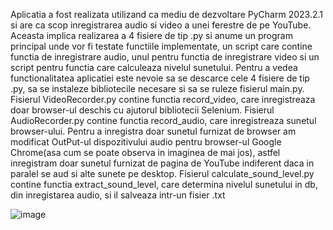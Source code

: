 
Aplicatia a fost realizata utilizand ca mediu de dezvoltare PyCharm 2023.2.1 si are ca scop inregistrarea audio si video a unei ferestre de pe YouTube.
Aceasta implica realizarea a 4 fisiere de tip .py si anume un program principal unde vor fi testate functiile implementate,
un script care contine functia de inregistrare audio, unul pentru functia de inregistrare video si un script pentru functia care 
calculeaza nivelul sunetului.
Pentru a vedea functionalitatea aplicatiei este nevoie sa se descarce cele 4 fisiere de tip .py, sa se instaleze bibliotecile necesare si sa se ruleze fisierul main.py.
Fisierul VideoRecorder.py contine functia record_video, care inregistreaza doar browser-ul deschis cu ajutorul bibliotecii Selenium.
Fisierul AudioRecorder.py contine functia record_audio, care inregistreaza sunetul browser-ului. Pentru a inregistra doar sunetul furnizat de browser am modificat OutPut-ul dispozitivului audio 
pentru browser-ul Google Chrome(asa cum se poate observa in imaginea de mai jos), astfel inregistram doar sunetul furnizat de pagina de YouTube indiferent daca in paralel se aud si alte sunete pe desktop.
Fisierul calculate_sound_level.py contine functia extract_sound_level, care determina nivelul sunetului in db, din inregistarea audio, si il salveaza intr-un fisier .txt


![image](https://github.com/IzabelaBurcica/Arobs/assets/106831283/a7ebb692-01e0-48e7-923f-d70d72f6b5f6=250x250)
